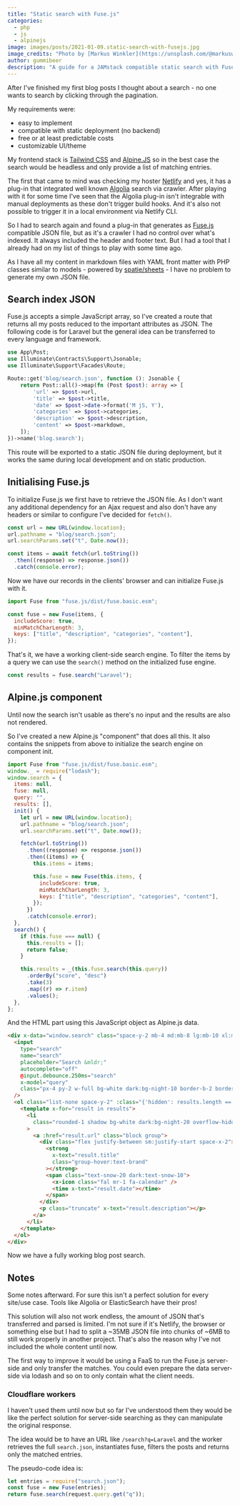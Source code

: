 ```yaml
---
title: "Static search with Fuse.js"
categories:
  - php
  - js
  - alpinejs
image: images/posts/2021-01-09.static-search-with-fusejs.jpg
image_credits: "Photo by [Markus Winkler](https://unsplash.com/@markuswinkler) on [Unsplash](https://unsplash.com/photos/afW1hht0NSs)"
author: gummibeer
description: "A guide for a JAMstack compatible static search with Fuse.js"
---
```


After I've finished my first blog posts I thought about a search - no one wants to search by clicking through the pagination.

My requirements were:

- easy to implement
- compatible with static deployment (no backend)
- free or at least predictable costs
- customizable UI/theme

My frontend stack is [Tailwind CSS](https://tailwindcss.com/) and [Alpine.JS](https://github.com/alpinejs/alpine) so in the best case the search would be headless and only provide a list of matching entries.

The first that came to mind was checking my hoster [Netlify](https://www.netlify.com/) and yes, it has a plug-in that integrated well known [Algolia](https://www.algolia.com/) search via crawler.
After playing with it for some time I've seen that the Algolia plug-in isn't integrable with manual deployments as these don't trigger build hooks. And it's also not possible to trigger it in a local environment via Netlify CLI.

So I had to search again and found a plug-in that generates as [Fuse.js](https://fusejs.io/) compatible JSON file, but as it's a crawler I had no control over what's indexed. It always included the header and footer text.
But I had a tool that I already had on my list of things to play with some time ago.

As I have all my content in markdown files with YAML front matter with PHP classes similar to models - powered by [spatie/sheets](https://github.com/spatie/sheets) - I have no problem to generate my own JSON file.

## Search index JSON

Fuse.js accepts a simple JavaScript array, so I've created a route that returns all my posts reduced to the important attributes as JSON.
The following code is for Laravel but the general idea can be transferred to every language and framework.

```php
use App\Post;
use Illuminate\Contracts\Support\Jsonable;
use Illuminate\Support\Facades\Route;

Route::get('blog/search.json', function (): Jsonable {
    return Post::all()->map(fn (Post $post): array => [
        'url' => $post->url,
        'title' => $post->title,
        'date' => $post->date->format('M jS, Y'),
        'categories' => $post->categories,
        'description' => $post->description,
        'content' => $post->markdown,
    ]);
})->name('blog.search');
```

This route will be exported to a static JSON file during deployment, but it works the same during local development and on static production.

## Initialising Fuse.js

To initialize Fuse.js we first have to retrieve the JSON file. As I don't want any additional dependency for an Ajax request and also don't have any headers or similar to configure I've decided for `fetch()`.

```js
const url = new URL(window.location);
url.pathname = "blog/search.json";
url.searchParams.set("t", Date.now());

const items = await fetch(url.toString())
  .then((response) => response.json())
  .catch(console.error);
```

Now we have our records in the clients' browser and can initialize Fuse.js with it.

```js
import Fuse from "fuse.js/dist/fuse.basic.esm";

const fuse = new Fuse(items, {
  includeScore: true,
  minMatchCharLength: 3,
  keys: ["title", "description", "categories", "content"],
});
```

That's it, we have a working client-side search engine. To filter the items by a query we can use the `search()` method on the initialized fuse engine.

```js
const results = fuse.search("Laravel");
```

## Alpine.js component

Until now the search isn't usable as there's no input and the results are also not rendered.

So I've created a new Alpine.js "component" that does all this. It also contains the snippets from above to initialize the search engine on component init.

```js
import Fuse from "fuse.js/dist/fuse.basic.esm";
window._ = require("lodash");
window.search = {
  items: null,
  fuse: null,
  query: "",
  results: [],
  init() {
    let url = new URL(window.location);
    url.pathname = "blog/search.json";
    url.searchParams.set("t", Date.now());

    fetch(url.toString())
      .then((response) => response.json())
      .then((items) => {
        this.items = items;

        this.fuse = new Fuse(this.items, {
          includeScore: true,
          minMatchCharLength: 3,
          keys: ["title", "description", "categories", "content"],
        });
      })
      .catch(console.error);
  },
  search() {
    if (this.fuse === null) {
      this.results = [];
      return false;
    }

    this.results = _(this.fuse.search(this.query))
      .orderBy("score", "desc")
      .take(3)
      .map((r) => r.item)
      .values();
  },
};
```

And the HTML part using this JavaScript object as Alpine.js data.

```html
<div x-data="window.search" class="space-y-2 mb-4 md:mb-8 lg:mb-10 xl:mb-12">
  <input
    type="search"
    name="search"
    placeholder="Search &mldr;"
    autocomplete="off"
    @input.debounce.250ms="search"
    x-model="query"
    class="px-4 py-2 w-full bg-white dark:bg-night-10 border-b-2 border-night-10 dark:border-snow-10 rounded-1 focus:outline-none focus:border-brand shadow"
  />
  <ol class="list-none space-y-2" :class="{'hidden': results.length == 0}">
    <template x-for="result in results">
      <li
        class="rounded-1 shadow bg-white dark:bg-night-20 overflow-hidden p-4"
      >
        <a :href="result.url" class="block group">
          <div class="flex justify-between sm:justify-start space-x-2">
            <strong
              x-text="result.title"
              class="group-hover:text-brand"
            ></strong>
            <span class="text-snow-20 dark:text-snow-10">
              <x-icon class="fal mr-1 fa-calendar" />
              <time x-text="result.date"></time>
            </span>
          </div>
          <p class="truncate" x-text="result.description"></p>
        </a>
      </li>
    </template>
  </ol>
</div>
```

Now we have a fully working blog post search.

## Notes

Some notes afterward.
For sure this isn't a perfect solution for every site/use case. Tools like Algolia or ElasticSearch have their pros!

This solution will also not work endless, the amount of JSON that's transferred and parsed is limited. I'm not sure if it's Netlify, the browser or something else but I had to split a ~35MB JSON file into chunks of ~6MB to still work properly in another project.
That's also the reason why I've not included the whole content until now.

The first way to improve it would be using a FaaS to run the Fuse.js server-side and only transfer the matches. You could even prepare the data server-side via lodash and so on to only contain what the client needs.

### Cloudflare workers

I haven't used them until now but so far I've understood them they would be like the perfect solution for server-side searching as they can manipulate the original response.

The idea would be to have an URL like `/search?q=Laravel` and the worker retrieves the full `search.json`, instantiates fuse, filters the posts and returns only the matched entries.

The pseudo-code idea is:

```js
let entries = require("search.json");
const fuse = new Fuse(entries);
return fuse.search(request.query.get("q"));
```
